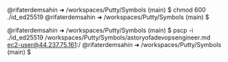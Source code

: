 @rifaterdemsahin ➜ /workspaces/Putty/Symbols (main) $ chmod 600 ./id_ed25519 
@rifaterdemsahin ➜ /workspaces/Putty/Symbols (main) $ 

@rifaterdemsahin ➜ /workspaces/Putty/Symbols (main) $ pscp -i ./id_ed25519 /workspaces/Putty/Symbols/astoryofadevopsengineer.md ec2-user@44.237.75.161:/
@rifaterdemsahin ➜ /workspaces/Putty/Symbols (main) $ 

